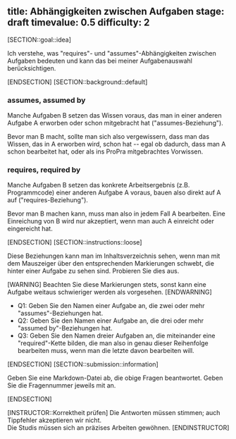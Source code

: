 title: Abhängigkeiten zwischen Aufgaben
stage: draft
timevalue: 0.5
difficulty: 2
---
[SECTION::goal::idea]

Ich verstehe, was "requires"- und "assumes"-Abhängigkeiten zwischen Aufgaben bedeuten
und kann das bei meiner Aufgabenauswahl berücksichtigen.

[ENDSECTION]
[SECTION::background::default]

### assumes, assumed by

Manche Aufgaben B setzen das Wissen voraus, das man in einer anderen Aufgabe A erworben 
oder schon mitgebracht hat ("assumes-Beziehung").

Bevor man B macht, sollte man sich also vergewissern, dass man das Wissen,
das in A erworben wird, schon hat -- egal ob dadurch, dass man A schon bearbeitet hat,
oder als ins ProPra mitgebrachtes Vorwissen. 

### requires, required by

Manche Aufgaben B setzen das konkrete Arbeitsergebnis (z.B. Programmcode) einer anderen Aufgabe A voraus,
bauen also direkt auf A auf ("requires-Beziehung").

Bevor man B machen kann, muss man also in jedem Fall A bearbeiten.
Eine Einreichung von B wird nur akzeptiert, wenn man auch A einreicht oder eingereicht hat.

[ENDSECTION]
[SECTION::instructions::loose]

Diese Beziehungen kann man im Inhaltsverzeichnis sehen, wenn man mit dem Mauszeiger
über den entsprechenden Markierungen schwebt, die hinter einer Aufgabe zu sehen sind.
Probieren Sie dies aus.

[WARNING]
Beachten Sie diese Markierungen stets, 
sonst kann eine Aufgabe weitaus schwieriger werden als vorgesehen.
[ENDWARNING]

- Q1: Geben Sie den Namen einer Aufgabe an, die zwei oder mehr "assumes"-Beziehungen hat.
- Q2: Geben Sie den Namen einer Aufgabe an, die drei oder mehr "assumed by"-Beziehungen hat.
- Q3: Geben Sie den Namen dreier Aufgaben an, die miteinander eine "required"-Kette bilden,
  die man also in genau dieser Reihenfolge bearbeiten muss, wenn man die letzte davon bearbeiten will.

[ENDSECTION]
[SECTION::submission::information]

Geben Sie eine Markdown-Datei ab, die obige Fragen beantwortet.
Geben Sie die Fragennummer jeweils mit an.

[ENDSECTION]

[INSTRUCTOR::Korrektheit prüfen]
Die Antworten müssen stimmen; auch Tippfehler akzeptieren wir nicht.  
Die Studis müssen sich an präzises Arbeiten gewöhnen.
[ENDINSTRUCTOR]


